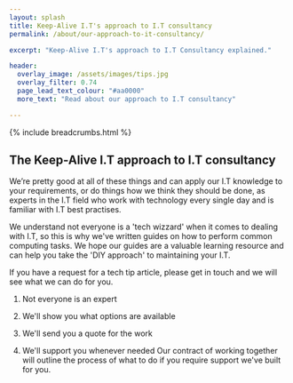 ```yaml
---
layout: splash
title: Keep-Alive I.T's approach to I.T consultancy
permalink: /about/our-approach-to-it-consultancy/

excerpt: "Keep-Alive I.T's approach to I.T Consultancy explained."

header:
  overlay_image: /assets/images/tips.jpg
  overlay_filter: 0.74
  page_lead_text_colour: "#aa0000"
  more_text: "Read about our approach to I.T consultancy"

---
```


{% include breadcrumbs.html %}

<h2>The Keep-Alive I.T approach to I.T consultancy</h2>

We’re pretty good at all of these things and can apply our I.T knowledge to your requirements, or do things how we think they should be done, as experts in the I.T field who work with technology every single day and is familiar with I.T best practises.

<p>We understand not everyone is a 'tech wizzard' when it comes to dealing with I.T, so this is why we've written guides on how to perform common computing tasks. We hope our guides are a valuable learning resource and can help you take the 'DIY approach' to maintaining your I.T.</p>
<p>If you have a request for a tech tip article, please get in touch and we will see what we can do for you.</p>

1. Not everyone is an expert

2. We'll show you what options are available

3. We'll send you a quote for the work

4. We'll support you whenever needed
Our contract of working together will outline the process of what to do if you require support we've built for you.